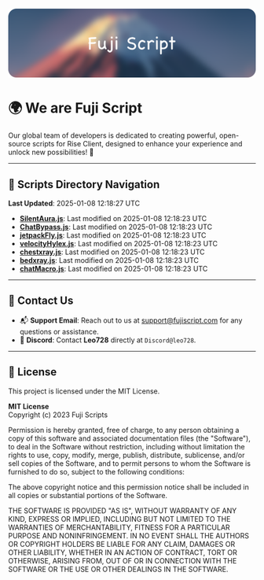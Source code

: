 ![Banner](.github/b.webp)

# 🌍 **We are Fuji Script**

Our global team of developers is dedicated to creating powerful, open-source scripts for Rise Client, designed to enhance your experience and unlock new possibilities! 🌟

---
<!-- SCRIPTS_NAVIGATION_START -->
## 📂 **Scripts Directory Navigation**

**Last Updated**: 2025-01-08 12:18:27 UTC

- **[SilentAura.js](scripts/SilentAura.js)**: Last modified on 2025-01-08 12:18:23 UTC
- **[ChatBypass.js](scripts/ChatBypass.js)**: Last modified on 2025-01-08 12:18:23 UTC
- **[jetpackFly.js](scripts/jetpackFly.js)**: Last modified on 2025-01-08 12:18:23 UTC
- **[velocityHylex.js](scripts/velocityHylex.js)**: Last modified on 2025-01-08 12:18:23 UTC
- **[chestxray.js](scripts/chestxray.js)**: Last modified on 2025-01-08 12:18:23 UTC
- **[bedxray.js](scripts/bedxray.js)**: Last modified on 2025-01-08 12:18:23 UTC
- **[chatMacro.js](scripts/chatMacro.js)**: Last modified on 2025-01-08 12:18:23 UTC

<!-- SCRIPTS_NAVIGATION_END -->

---

## 💬 **Contact Us**  
- 📬 **Support Email**: Reach out to us at [support@fujiscript.com](mailto:support@fujiscript.com) for any questions or assistance.  
- 💬 **Discord**: Contact **Leo728** directly at `Discord@leo728`.

---

## 📜 **License**

This project is licensed under the MIT License.  

**MIT License**  
Copyright (c) 2023 Fuji Scripts  

Permission is hereby granted, free of charge, to any person obtaining a copy of this software and associated documentation files (the "Software"), to deal in the Software without restriction, including without limitation the rights to use, copy, modify, merge, publish, distribute, sublicense, and/or sell copies of the Software, and to permit persons to whom the Software is furnished to do so, subject to the following conditions:  

The above copyright notice and this permission notice shall be included in all copies or substantial portions of the Software.  

THE SOFTWARE IS PROVIDED "AS IS", WITHOUT WARRANTY OF ANY KIND, EXPRESS OR IMPLIED, INCLUDING BUT NOT LIMITED TO THE WARRANTIES OF MERCHANTABILITY, FITNESS FOR A PARTICULAR PURPOSE AND NONINFRINGEMENT. IN NO EVENT SHALL THE AUTHORS OR COPYRIGHT HOLDERS BE LIABLE FOR ANY CLAIM, DAMAGES OR OTHER LIABILITY, WHETHER IN AN ACTION OF CONTRACT, TORT OR OTHERWISE, ARISING FROM, OUT OF OR IN CONNECTION WITH THE SOFTWARE OR THE USE OR OTHER DEALINGS IN THE SOFTWARE.  

